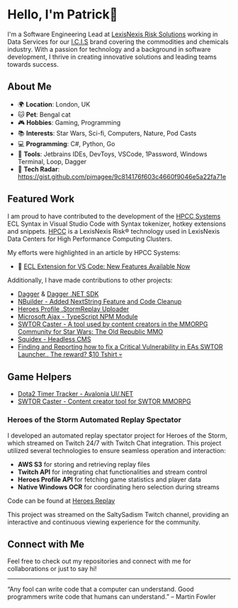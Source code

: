 # Hello, I'm Patrick👋

I'm a Software Engineering Lead at [LexisNexis Risk Solutions](https://risk.lexisnexis.com/) working in Data Services for our [I.C.I.S](https://www.icis.com/) brand covering the commodities and chemicals industry. With a passion for technology and a background in software development, I thrive in creating innovative solutions and leading teams towards success.

## About Me

- 🌍 **Location**: London, UK
- 🐱 **Pet**: Bengal cat
- 🎮 **Hobbies**: Gaming, Programming
- 📚 **Interests**: Star Wars, Sci-fi, Computers, Nature, Pod Casts
- 💻 **Programming**: C#, Python, Go
- 🔧 **Tools**: Jetbrains IDEs, DevToys, VSCode, 1Password, Windows Terminal, Loop, Dagger
- 📃 **Tech Radar**: https://gist.github.com/pjmagee/9c814176f603c4660f9046e5a22fa71e

## Featured Work

I am proud to have contributed to the development of the [HPCC Systems](https://github.com/hpcc-systems) ECL Syntax in Visual Studio Code with Syntax tokenizer, hotkey extensions and snippets. [HPCC](https://risk.lexisnexis.com/our-technology/hpcc-systems) is a LexisNexis Risk®️ technology used in LexisNexis Data Centers for High Performance Computing Clusters. 

My efforts were highlighted in an article by HPCC Systems:

- 📄 [ECL Extension for VS Code: New Features Available Now](https://hpccsystems.com/resources/ecl-extension-for-vs-code-new-features-available-now/)

Additionally, I have made contributions to other projects:

- [Dagger](https://github.com/dagger/dagger/commits?author=pjmagee) & [Dagger .NET SDK](https://github.com/wingyplus/dagger-dotnet-sdk/)
- [NBuilder - Added NextString Feature and Code Cleanup](https://github.com/nbuilder/nbuilder/commits?author=pjmagee)
- [Heroes Profile .StormReplay Uploader](https://github.com/Heroes-Profile/HeroesProfile.Uploader/commits?author=pjmagee)
- [Microsoft Ajax - TypeScript NPM Module](https://www.npmjs.com/package/@types/microsoft-ajax)
- [SWTOR Caster - A tool used by content creators in the MMORPG Community for Star Wars: The Old Republic MMO](https://github.com/pjmagee/SWTOR.Caster)
- [Squidex - Headless CMS](https://github.com/Squidex/squidex/commits?author=pjmagee)
- [Finding and Reporting how to fix a Critical Vulnerability in EAs SWTOR Launcher.. The reward? $10 Tshirt 💀](https://github.com/pjmagee/pjmagee.github.io/blob/main/input/img/Thanks%20EA.jpeg)

## Game Helpers

- [Dota2 Timer Tracker - Avalonia UI/.NET](https://github.com/pjmagee/dota2-helper)
- [SWTOR Caster - Content creator tool for SWTOR MMORPG](https://github.com/pjmagee/SWTOR.Caster)

### Heroes of the Storm Automated Replay Spectator

I developed an automated replay spectator project for Heroes of the Storm, which streamed on Twitch 24/7 with Twitch Chat integration. This project utilized several technologies to ensure seamless operation and interaction:

- **AWS S3** for storing and retrieving replay files
- **Twitch API** for integrating chat functionalities and stream control
- **Heroes Profile API** for fetching game statistics and player data
- **Native Windows OCR** for coordinating hero selection during streams

Code can be found at [Heroes Replay](https://github.com/HeroesReplay)

This project was streamed on the SaltySadism Twitch channel, providing an interactive and continuous viewing experience for the community.

## Connect with Me

Feel free to check out my repositories and connect with me for collaborations or just to say hi!

---

“Any fool can write code that a computer can understand. Good programmers write code that humans can understand.” – Martin Fowler

